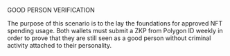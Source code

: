 GOOD PERSON VERIFICATION

The purpose of this scenario is to the lay the foundations for approved NFT spending usage.
Both wallets must submit a ZKP from Polygon ID weekly in order to prove that they are still seen as a good person without criminal activity attached to their personality.

